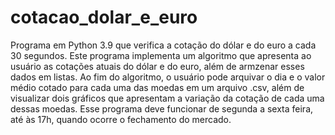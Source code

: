 # cotacao_dolar_e_euro
Programa em Python 3.9 que verifica a cotação do dólar e do euro a cada 30 segundos.
Este programa implementa um algoritmo que apresenta ao usuário as cotações atuais do dólar e do euro, além de armzenar esses dados em listas.
Ao fim do algoritmo, o usuário pode arquivar o dia e o valor médio cotado para cada uma das moedas em um arquivo .csv, além de visualizar dois gráficos que apresentam a variação da cotação de cada uma dessas moedas.
Esse programa deve funcionar de segunda a sexta feira, até às 17h, quando ocorre o fechamento do mercado.

